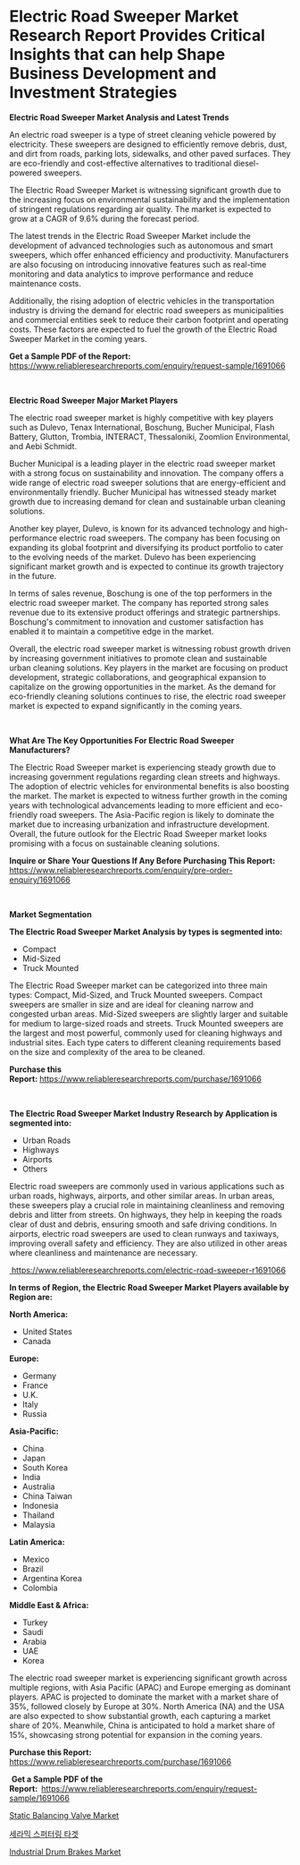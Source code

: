 <p><h1>Electric Road Sweeper Market Research Report Provides Critical Insights that can help Shape Business Development and Investment Strategies</h1></p><p><strong>Electric Road Sweeper Market Analysis and Latest Trends</strong></p>
<p><p>An electric road sweeper is a type of street cleaning vehicle powered by electricity. These sweepers are designed to efficiently remove debris, dust, and dirt from roads, parking lots, sidewalks, and other paved surfaces. They are eco-friendly and cost-effective alternatives to traditional diesel-powered sweepers.</p><p>The Electric Road Sweeper Market is witnessing significant growth due to the increasing focus on environmental sustainability and the implementation of stringent regulations regarding air quality. The market is expected to grow at a CAGR of 9.6% during the forecast period.</p><p>The latest trends in the Electric Road Sweeper Market include the development of advanced technologies such as autonomous and smart sweepers, which offer enhanced efficiency and productivity. Manufacturers are also focusing on introducing innovative features such as real-time monitoring and data analytics to improve performance and reduce maintenance costs.</p><p>Additionally, the rising adoption of electric vehicles in the transportation industry is driving the demand for electric road sweepers as municipalities and commercial entities seek to reduce their carbon footprint and operating costs. These factors are expected to fuel the growth of the Electric Road Sweeper Market in the coming years.</p></p>
<p><strong>Get a Sample PDF of the Report:&nbsp;</strong> <a href="https://www.reliableresearchreports.com/enquiry/request-sample/1691066">https://www.reliableresearchreports.com/enquiry/request-sample/1691066</a></p>
<p>&nbsp;</p>
<p><strong>Electric Road Sweeper Major Market Players</strong></p>
<p><p>The electric road sweeper market is highly competitive with key players such as Dulevo, Tenax International, Boschung, Bucher Municipal, Flash Battery, Glutton, Trombia, INTERACT, Thessaloniki, Zoomlion Environmental, and Aebi Schmidt. </p><p>Bucher Municipal is a leading player in the electric road sweeper market with a strong focus on sustainability and innovation. The company offers a wide range of electric road sweeper solutions that are energy-efficient and environmentally friendly. Bucher Municipal has witnessed steady market growth due to increasing demand for clean and sustainable urban cleaning solutions.</p><p>Another key player, Dulevo, is known for its advanced technology and high-performance electric road sweepers. The company has been focusing on expanding its global footprint and diversifying its product portfolio to cater to the evolving needs of the market. Dulevo has been experiencing significant market growth and is expected to continue its growth trajectory in the future.</p><p>In terms of sales revenue, Boschung is one of the top performers in the electric road sweeper market. The company has reported strong sales revenue due to its extensive product offerings and strategic partnerships. Boschung's commitment to innovation and customer satisfaction has enabled it to maintain a competitive edge in the market.</p><p>Overall, the electric road sweeper market is witnessing robust growth driven by increasing government initiatives to promote clean and sustainable urban cleaning solutions. Key players in the market are focusing on product development, strategic collaborations, and geographical expansion to capitalize on the growing opportunities in the market. As the demand for eco-friendly cleaning solutions continues to rise, the electric road sweeper market is expected to expand significantly in the coming years.</p></p>
<p>&nbsp;</p>
<p><strong>What Are The Key Opportunities For Electric Road Sweeper Manufacturers?</strong></p>
<p><p>The Electric Road Sweeper market is experiencing steady growth due to increasing government regulations regarding clean streets and highways. The adoption of electric vehicles for environmental benefits is also boosting the market. The market is expected to witness further growth in the coming years with technological advancements leading to more efficient and eco-friendly road sweepers. The Asia-Pacific region is likely to dominate the market due to increasing urbanization and infrastructure development. Overall, the future outlook for the Electric Road Sweeper market looks promising with a focus on sustainable cleaning solutions.</p></p>
<p><strong>Inquire or Share Your Questions If Any Before Purchasing This Report:</strong> <a href="https://www.reliableresearchreports.com/enquiry/pre-order-enquiry/1691066">https://www.reliableresearchreports.com/enquiry/pre-order-enquiry/1691066</a></p>
<p>&nbsp;</p>
<p><strong>Market Segmentation</strong></p>
<p><strong>The Electric Road Sweeper Market Analysis by types is segmented into:</strong></p>
<p><ul><li>Compact</li><li>Mid-Sized</li><li>Truck Mounted</li></ul></p>
<p><p>The Electric Road Sweeper market can be categorized into three main types: Compact, Mid-Sized, and Truck Mounted sweepers. Compact sweepers are smaller in size and are ideal for cleaning narrow and congested urban areas. Mid-Sized sweepers are slightly larger and suitable for medium to large-sized roads and streets. Truck Mounted sweepers are the largest and most powerful, commonly used for cleaning highways and industrial sites. Each type caters to different cleaning requirements based on the size and complexity of the area to be cleaned.</p></p>
<p><strong>Purchase this Report:&nbsp;</strong><a href="https://www.reliableresearchreports.com/purchase/1691066">https://www.reliableresearchreports.com/purchase/1691066</a></p>
<p>&nbsp;</p>
<p><strong>The Electric Road Sweeper Market Industry Research by Application is segmented into:</strong></p>
<p><ul><li>Urban Roads</li><li>Highways</li><li>Airports</li><li>Others</li></ul></p>
<p><p>Electric road sweepers are commonly used in various applications such as urban roads, highways, airports, and other similar areas. In urban areas, these sweepers play a crucial role in maintaining cleanliness and removing debris and litter from streets. On highways, they help in keeping the roads clear of dust and debris, ensuring smooth and safe driving conditions. In airports, electric road sweepers are used to clean runways and taxiways, improving overall safety and efficiency. They are also utilized in other areas where cleanliness and maintenance are necessary.</p></p>
<p><a href="https://www.reliableresearchreports.com/electric-road-sweeper-r1691066">&nbsp;https://www.reliableresearchreports.com/electric-road-sweeper-r1691066</a></p>
<p><strong>In terms of Region, the Electric Road Sweeper Market Players available by Region are:</strong></p>
<p>
    <p> <strong> North America: </strong>
        <ul>
            <li>United States</li>
            <li>Canada</li>
        </ul>
        </p> 
    <p> <strong> Europe: </strong>
        <ul>
            <li>Germany</li>
            <li>France</li>
            <li>U.K.</li>
            <li>Italy</li>
            <li>Russia</li>
        </ul>
        </p> 
    <p> <strong> Asia-Pacific: </strong>
        <ul>
            <li>China</li>
            <li>Japan</li>
            <li>South Korea</li>
            <li>India</li>
            <li>Australia</li>
            <li>China Taiwan</li>
            <li>Indonesia</li>
            <li>Thailand</li>
            <li>Malaysia</li>
        </ul>
        </p> 
    <p> <strong> Latin America: </strong>
        <ul>
            <li>Mexico</li>
            <li>Brazil</li>
            <li>Argentina Korea</li>
            <li>Colombia</li>
        </ul>
        </p> 
    <p> <strong> Middle East & Africa: </strong>
        <ul>
            <li>Turkey</li>
            <li>Saudi</li>
            <li>Arabia</li>
            <li>UAE</li>
            <li>Korea</li>
        </ul>
    </p>
    </p>
<p><p>The electric road sweeper market is experiencing significant growth across multiple regions, with Asia Pacific (APAC) and Europe emerging as dominant players. APAC is projected to dominate the market with a market share of 35%, followed closely by Europe at 30%. North America (NA) and the USA are also expected to show substantial growth, each capturing a market share of 20%. Meanwhile, China is anticipated to hold a market share of 15%, showcasing strong potential for expansion in the coming years.</p></p>
<p><strong>Purchase this Report: </strong><a href="https://www.reliableresearchreports.com/purchase/1691066">https://www.reliableresearchreports.com/purchase/1691066</a></p>
<p>&nbsp;<strong>Get a Sample PDF of the Report:&nbsp;&nbsp;</strong><a href="https://www.reliableresearchreports.com/enquiry/request-sample/1691066">https://www.reliableresearchreports.com/enquiry/request-sample/1691066</a></p>
<p><strong></strong></p>
<p><p><a href="https://github.com/jodemen/Market-Research-Report-List-2/blob/main/static-balancing-valve-market.md">Static Balancing Valve Market</a></p><p><a href="https://github.com/wallacBahrtyinger567686/Market-Research-Report-List-1/blob/main/670145626492.md">세라믹 스퍼터링 타겟</a></p><p><a href="https://github.com/Sarissaschmalingtr6fz2739/Market-Research-Report-List-2/blob/main/industrial-drum-brakes-market.md">Industrial Drum Brakes Market</a></p></p>